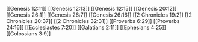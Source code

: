 [[Genesis 12:11]]
[[Genesis 12:13]]
[[Genesis 12:15]]
[[Genesis 20:12]]
[[Genesis 26:1]]
[[Genesis 26:7]]
[[Genesis 26:16]]
[[2 Chronicles 19:2]]
[[2 Chronicles 20:37]]
[[2 Chronicles 32:31]]
[[Proverbs 6:29]]
[[Proverbs 24:16]]
[[Ecclesiastes 7:20]]
[[Galatians 2:11]]
[[Ephesians 4:25]]
[[Colossians 3:9]]

